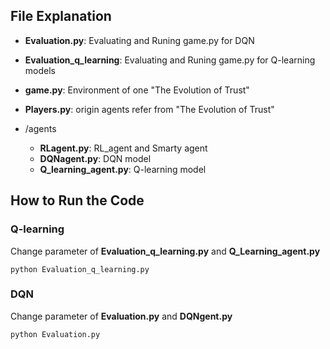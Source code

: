 ## File Explanation

- **Evaluation.py**: Evaluating and Runing game.py for DQN

- **Evaluation_q_learning**: Evaluating and Runing game.py for Q-learning models
- **game.py**: Environment of one "The Evolution of Trust"
- **Players.py**: origin agents refer from "The Evolution of Trust"
- /agents
    - **RLagent.py**: RL_agent and Smarty agent
    - **DQNagent.py**: DQN model
    - **Q_learning_agent.py**: Q-learning model


## How to Run the Code

### Q-learning
Change parameter of **Evaluation_q_learning.py** and **Q_Learning_agent.py**

``` shell script
python Evaluation_q_learning.py
```
### DQN
Change parameter of **Evaluation.py** and **DQNgent.py**

``` shell script
python Evaluation.py
```

